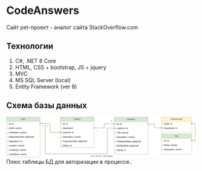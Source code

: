 # CodeAnswers
Сайт pet-проект - аналог сайта StackOverflow.com
## Технологии
1) C#, .NET 8 Core
2) HTML, CSS + bootstrap, JS + jquery
3) MVC
4) MS SQL Server (local)
5) Entity Framework (ver 8)
## Схема базы данных
![CodeAnswersDB](pictures/CodeAnswersDB.drawio.svg)
Плюс таблицы БД для авторизации в процессе..

